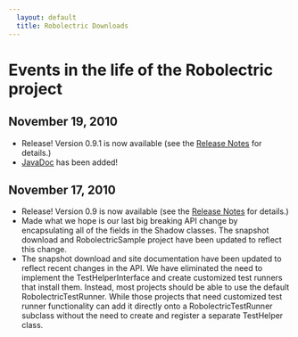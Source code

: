 ```yaml
---
  layout: default
  title: Robolectric Downloads
---
```


# Events in the life of the Robolectric project

## November 19, 2010
* Release! Version 0.9.1 is now available (see the [Release Notes](release-notes.html) for details.)
* [JavaDoc](http://pivotal.github.com/robolectric/javadoc/) has been added!

## November 17, 2010
* Release! Version 0.9 is now available (see the [Release Notes](release-notes.html) for details.)
* Made what we hope is our last big breaking API change by encapsulating all of the fields in the Shadow classes. The
snapshot download and RobolectricSample project have been updated to reflect this change.
* The snapshot download and site documentation have been updated to reflect recent changes in the API. We have eliminated
the need to implement the TestHelperInterface and create customized test runners that install them. Instead, most
projects should be able to use the default RobolectricTestRunner. While those projects that need customized test
runner functionality can add it directly onto a RobolectricTestRunner subclass without the need to
create and register a separate TestHelper class.

